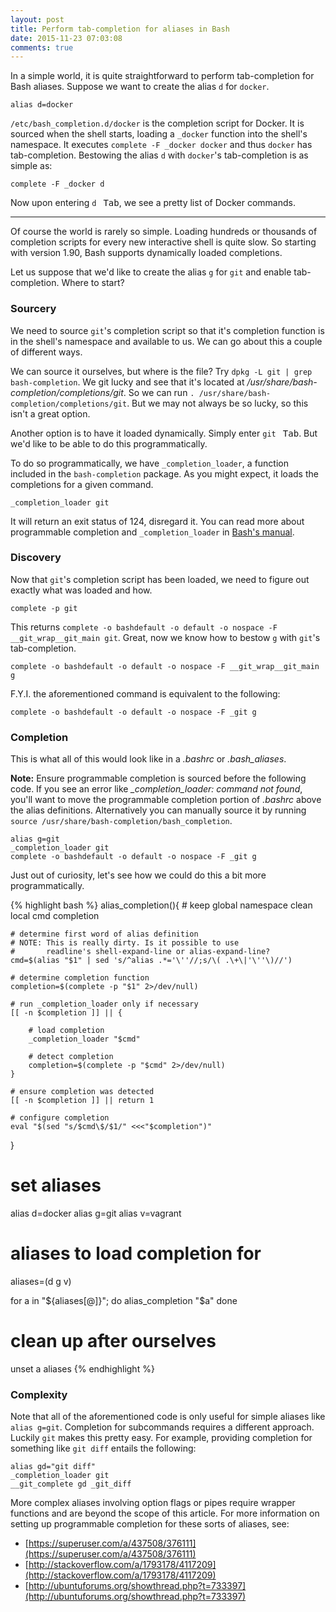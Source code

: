 ```yaml
---
layout: post
title: Perform tab-completion for aliases in Bash
date: 2015-11-23 07:03:08
comments: true
---
```


In a simple world, it is quite straightforward to perform tab-completion for Bash aliases. Suppose we want to create the alias `d` for `docker`.

    alias d=docker

`/etc/bash_completion.d/docker` is the completion script for Docker. It is sourced when the shell starts, loading a `_docker` function into the shell's namespace. It executes `complete -F _docker docker` and thus `docker` has tab-completion. Bestowing the alias `d` with `docker`'s tab-completion is as simple as:

    complete -F _docker d

Now upon entering `d ` <kbd>Tab</kbd>, we see a pretty list of Docker commands.

---

Of course the world is rarely so simple. Loading hundreds or thousands of completion scripts for every new interactive shell is quite slow. So starting with version 1.90, Bash supports dynamically loaded completions.

Let us suppose that we'd like to create the alias `g` for `git` and enable tab-completion. Where to start?

### Sourcery

We need to source `git`'s completion script so that it's completion function is in the shell's namespace and available to us. We can go about this a couple of different ways.

We can source it ourselves, but where is the file? Try `dpkg -L git | grep bash-completion`. We git lucky and see that it's located at */usr/share/bash-completion/completions/git*. So we can run `. /usr/share/bash-completion/completions/git`. But we may not always be so lucky, so this isn't a great option.

Another option is to have it loaded dynamically. Simply enter `git ` <kbd>Tab</kbd>. But we'd like to be able to do this programmatically.

To do so programmatically, we have `_completion_loader`, a function included in the `bash-completion` package. As you might expect, it loads the completions for a given command.

    _completion_loader git

It will return an exit status of 124, disregard it. You can read more about programmable completion and `_completion_loader` in [Bash's manual](https://www.gnu.org/software/bash/manual/html_node/Programmable-Completion.html).

### Discovery

Now that `git`'s completion script has been loaded, we need to figure out exactly what was loaded and how.

    complete -p git

This returns `complete -o bashdefault -o default -o nospace -F __git_wrap__git_main git`. Great, now we know how to bestow `g` with `git`'s tab-completion.

    complete -o bashdefault -o default -o nospace -F __git_wrap__git_main g

F.Y.I. the aforementioned command is equivalent to the following:

    complete -o bashdefault -o default -o nospace -F _git g

### Completion

This is what all of this would look like in a *.bashrc* or *.bash_aliases*.

**Note:** Ensure programmable completion is sourced before the following code. If you see an error like *_completion_loader: command not found*, you'll want to move the programmable completion portion of *.bashrc* above the alias definitions. Alternatively you can manually source it by running `source /usr/share/bash-completion/bash_completion`.

    alias g=git
    _completion_loader git
    complete -o bashdefault -o default -o nospace -F _git g

Just out of curiosity, let's see how we could do this a bit more programmatically.

{% highlight bash %}
alias_completion(){
    # keep global namespace clean
    local cmd completion

    # determine first word of alias definition
    # NOTE: This is really dirty. Is it possible to use
    #       readline's shell-expand-line or alias-expand-line?
    cmd=$(alias "$1" | sed 's/^alias .*='\''//;s/\( .\+\|'\''\)//')

    # determine completion function
    completion=$(complete -p "$1" 2>/dev/null)

    # run _completion_loader only if necessary
    [[ -n $completion ]] || {

        # load completion
        _completion_loader "$cmd"

        # detect completion
        completion=$(complete -p "$cmd" 2>/dev/null)
    }

    # ensure completion was detected
    [[ -n $completion ]] || return 1

    # configure completion
    eval "$(sed "s/$cmd\$/$1/" <<<"$completion")"
}

# set aliases
alias d=docker
alias g=git
alias v=vagrant

# aliases to load completion for
aliases=(d g v)

for a in "${aliases[@]}"; do
    alias_completion "$a"
done

# clean up after ourselves
unset a aliases
{% endhighlight %}

### Complexity

Note that all of the aforementioned code is only useful for simple aliases like `alias g=git`. Completion for subcommands requires a different approach. Luckily `git` makes this pretty easy. For example, providing completion for something like `git diff` entails the following:

    alias gd="git diff"
    _completion_loader git
    __git_complete gd _git_diff

More complex aliases involving option flags or pipes require wrapper functions and are beyond the scope of this article. For more information on setting up programmable completion for these sorts of aliases, see:

* [https://superuser.com/a/437508/376111](https://superuser.com/a/437508/376111)
* [http://stackoverflow.com/a/1793178/4117209](http://stackoverflow.com/a/1793178/4117209)
* [http://ubuntuforums.org/showthread.php?t=733397](http://ubuntuforums.org/showthread.php?t=733397)
